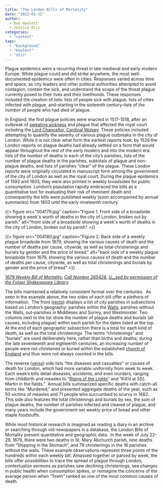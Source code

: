 ```yaml
---
title: "The London Bills of Mortality"
date: "2022-01-31"
author: 
  - Dan Howlett
  - Jessica Otis
categories: 
  - "context"
tags: 
  - "background"
  - "howlett"
  - "otis"
---
```


Plague epidemics were a recurring threat in late medieval and early modern Europe. While plague could and did strike anywhere, the most well-documented epidemics were often in cities. Responses varied across time and space, as city leaders and other political authorities attempted to avoid contagion, contain the sick, and understand the scope of the threat plague currently posed to their lives and their livelihoods. These responses included the creation of lists: lists of people sick with plague, lists of cities infected with plague, and–starting in the sixteenth century–lists of the _number_ of people who had died of plague.

In England, the first plague policies were enacted in 1517-1518, after an outbreak of [sweating sickness](https://en.wikipedia.org/wiki/Sweating_sickness) and plague that affected the royal court including the [Lord Chancellor, Cardinal Wolsey](https://en.wikipedia.org/wiki/Thomas_Wolsey). These policies included attempting to quantify the severity of various plague outbreaks in the city of London. While it is not clear what form the earliest reports took, by 1528 the London reports on plague deaths had already settled on a form that would appear throughout the rest of the early modern and into the modern era: lists of the number of deaths in each of the city’s parishes, lists of the number of plague deaths in the parishes, subtotals of plague and non-plague deaths, and lists of parishes “clear” of the plague. These London reports were originally circulated in manuscript form among the government of the city of London as well as the royal court. During the plague epidemics of 1592 and 1603, they were also printed in weekly broadsides for public consumption. London’s population rapidly embraced the bills as a quantitative tool for evaluating their risk of imminent death and consequently the bills were published weekly (soon accompanied by annual summaries) from 1603 until the early nineteenth century. 

{{< figure src="004179.jpg" caption="Figure 1. Front side of a broadside showing a week's worth of deaths in the city of London, broken out by parish." alt="front side of a broadside showing a week's worth of deaths in the city of London, broken out by parish" >}}

{{< figure src="004180.jpg" caption="Figure 2. Back side of a weekly plague broadside from 1679, showing the various causes of death and the number of deaths per cause, citywide, as well as total christenings and burials by gender and the price of bread." alt="back side of a weekly plague broadside from 1679, showing the various causes of death and the number of deaths per cause, citywide, as well as total christenings and burials by gender and the price of bread" >}}

[_1679 Weekly Bill of Mortality._](https://luna.folger.edu/luna/servlet/view/search?search=SUBMIT&cat=0&q=265428&dateRangeStart=&dateRangeEnd=&QuickSearchA=QuickSearchA) [_Call Number 265428._](https://luna.folger.edu/luna/servlet/view/search?search=SUBMIT&cat=0&q=265428&dateRangeStart=&dateRangeEnd=&QuickSearchA=QuickSearchA) [_U__sed by permission of the Folger Shakespeare Library_](https://luna.folger.edu/luna/servlet/view/search?search=SUBMIT&cat=0&q=265428&dateRangeStart=&dateRangeEnd=&QuickSearchA=QuickSearchA)

The bills maintained a relatively consistent format over the centuries.  As seen in the example above, the two sides of each bill offer a plethora of information.  The front ([recto](https://en.wikipedia.org/wiki/Recto_and_verso)) displays a list of city parishes in subsections based on London’s geography: parishes within the [Walls](https://en.wikipedia.org/wiki/London_Wall), parishes without the Walls, out-parishes in Middlesex and Surrey, and Westminster. Two columns next to the list show the number of plague deaths and burials (all causes, including plague) within each parish for the dates listed at the top. At the end of each geographic subsection there is a total for each kind of death, as well as the total christenings. The terms “christenings” and “burials” are used deliberately here, rather than births and deaths; during the late seventeenth and eighteenth centuries, an increasing number of people were not christened or buried within the established [church of England](https://en.wikipedia.org/wiki/History_of_the_Church_of_England) and thus were not always counted in the bills.

The reverse ([verso](https://en.wikipedia.org/wiki/Recto_and_verso)) side lists “the diseases and casualties” or causes of death for London, which had more variable uniformity from week to week.  Each week’s bills detail diseases, accidents, and even murders, ranging from childbirth and measles to “[Rising of the Lights](https://en.wikipedia.org/wiki/Rising_of_the_lights)” and “Kill’d at S\[t\]. Martin in the fields.”  Annual bills summarized specific deaths with catch-all terms like “Murdered,” and presented aggregate deaths of the year, such as 50 victims of measles and 71 people who succumbed to scurvy in 1682.  This side also features the total christenings and burials by sex, the sum of plague deaths, the number of parishes infected and cleared of plague, and many years include the government-set weekly price of bread and other staple foodstuffs.

While most historical research is imagined as reading a diary in an archive or searching through old newspapers in a database, the London Bills of Mortality present quantitative and geographic data.  In the week of July 22-29, 1679, there were two deaths in St. Mary Abchurch parish, nine deaths from “Stopping in the Stomach”, and 79 christenings in the 16 parishes without the walls. These example observations represent three points of the hundreds within each weekly bill. Amassed together or parsed by week, the bills offer possibilities to trace the spread of plague through London, contextualize sermons as parishes saw declining christenings, see changes in public health when consumption spikes, or reimagine the concerns of the average person when “Teeth” ranked as one of the most common causes of death.

